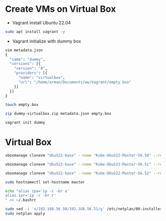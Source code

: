 # Create VMs on Virtual Box

* Vagrant install Ubuntu 22.04

```bash
sudo apt install vagrant -y
```

* Vagrant initialize with dummy box

```bash
vim metadata.json
{
  "name": "dummy",
  "versions": [{
    "version": "0",
    "providers": [{
      "name": "virtualbox",
      "url": "/home/arman/Documents/ww/Vagrant/empty.box"
    }]
  }]
}
```

```bash
touch empty.box
```

```bash
zip dummy-virtualbox.zip metadata.json empty.box
```

```bash
vagrant init dummy
```


# Virtual Box

```bash
vboxmanage clonevm "UbuS22-base" --name "Kube-UbuS22-Master-56.50" --register --mode machine

vboxmanage clonevm "UbuS22-base" --name "Kube-UbuS22-Master-56.51" --register --mode machine

vboxmanage clonevm "UbuS22-base" --name "Kube-UbuS22-Master-56.52" --register --mode machine
```

```bash
sudo hostnamectl set-hostname master

echo "alias ipa='ip -c -br a'
alias ipr='ip -c -br r'
" >> ~/.bashrc

sudo sed -i 's/192.168.56.50/192.168.56.51/g' /etc/netplan/00-installer-config.yaml
sudo netplan apply
```
